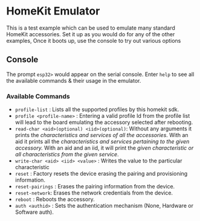 # HomeKit Emulator

This is a test example which can be used to emulate many standard HomeKit accessories. Set it up as you would do for any of the other examples, Once it boots up, use the console to try out various options

## Console

The prompt `esp32>` would appear on the serial console. Enter `help` to see all the available commands & their usage in the emulator.

### Available Commands

- `profile-list` : Lists all the supported profiles by this homekit sdk.
- `profile <profile-name>` : Entering a valid profile Id from the profile list will lead to the board emulating the accessory selected after rebooting.
- `read-char <aid>(optional) <iid>(optional)`: Without any arguments it prints the _characteristics and services of all the accessories_. With an aid it prints all the _characteristics and services pertaining to the given accessory._ With an aid and an iid, it will print the _given characteristic or all characteristics from the given service_.
- `write-char <aid> <iid> <value>` : Writes the value to the particular characteristic
- `reset` : Factory resets the device erasing the pairing and provisioning information.
- `reset-pairings` : Erases the pairing information from the device.
- `reset-network`: Erases the network credentials from the device.
- `reboot` : Reboots the accessory.
- `auth <authid>` : Sets the authentication mechanism (None, Hardware or Software auth).
